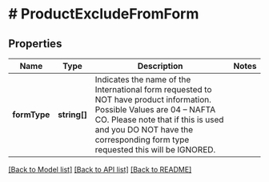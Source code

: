 # # ProductExcludeFromForm

## Properties

Name | Type | Description | Notes
------------ | ------------- | ------------- | -------------
**formType** | **string[]** | Indicates the name of the International form requested to NOT have product information.  Possible Values are 04 – NAFTA CO.  Please note that if this is used and you DO NOT have the corresponding form type requested this will be IGNORED. |

[[Back to Model list]](../../README.md#models) [[Back to API list]](../../README.md#endpoints) [[Back to README]](../../README.md)
